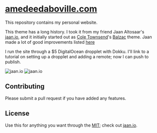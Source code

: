 # [amedeedaboville.com](http://amedeedaboville.com)

This repository contains my personal website.

This theme has a long history. I took it from my friend Jaan Altosaar's [jaan.io](https://jaan.io),
and it initially started out as [Cole Townsend](http://coletownsend.com)'s [Balzac](https://github.com/ColeTownsend/Balzac-for-Jekyll) theme.
Jaan made a lot of good improvements listed [here](https://github.com/altosaar/jaan.io)

I run the site through a $5 DigitalOcean dropplet with Dokku.
I'll link to a tutorial on setting up a dropplet and adding a remote; now I can push to publish.

![jaan.io](http://i.imgur.com/wEM5sod.png)
![jaan.io](http://i.imgur.com/kvIIHZ4.png)

## Contributing

Please submit a pull request if you have added any features.

## License

Use this for anything you want through the [MIT](LICENSE); check out [jaan.io](https://jaan.io).

